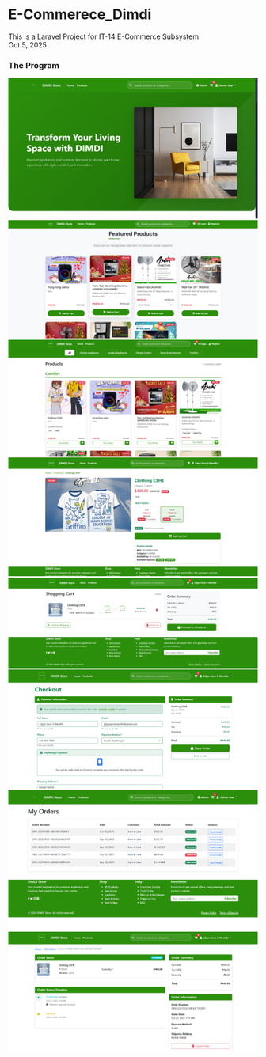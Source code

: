 
# E-Commerece_Dimdi

This is a Laravel Project for IT-14 E-Commerce Subsystem <br>
Oct 5, 2025

<h3>The Program</h3>

![HomePage](PicForGithub/HomePage.png)
![Feaured](PicForGithub/Featured.png)
![Product](PicForGithub/Product.png)    
![ProductPage](PicForGithub/ProductPage.png)
![Cart](PicForGithub/Cart.png)
![CartConfirmation](PicForGithub/CartConfirmation.png)
![Orders](PicForGithub/Orders.png)
![OrdersPage](PicForGithub/OrdersPage.png)
